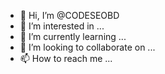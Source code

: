 - 👋 Hi, I’m @CODESEOBD
- 👀 I’m interested in ...
- 🌱 I’m currently learning ...
- 💞️ I’m looking to collaborate on ...
- 📫 How to reach me ...

<!---
CODESEOBD/CODESEOBD is a ✨ special ✨ repository because its `README.md` (this file) appears on your GitHub profile.
You can click the Preview link to take a look at your changes.
--->

